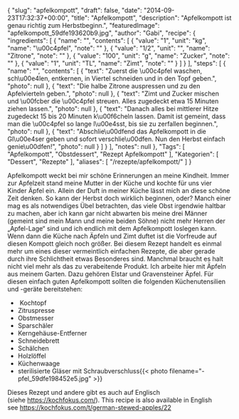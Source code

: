 {
    "slug": "apfelkompott",
    "draft": false,
    "date": "2014-09-23T17:32:37+00:00",
    "title": "Apfelkompott",
    "description": "Apfelkompott ist genau richtig zum Herbstbeginn.",
    "featuredImage": "apfelkompott_59dfe193620b9.jpg",
    "author": "Gabi",
    "recipe": {
        "ingredients": [
            {
                "name": "",
                "contents": [
                    {
                        "value": "1",
                        "unit": "kg",
                        "name": "\u00c4pfel",
                        "note": ""
                    },
                    {
                        "value": "1\/2",
                        "unit": "",
                        "name": "Zitrone",
                        "note": ""
                    },
                    {
                        "value": "100",
                        "unit": "g",
                        "name": "Zucker",
                        "note": ""
                    },
                    {
                        "value": "1",
                        "unit": "TL",
                        "name": "Zimt",
                        "note": ""
                    }
                ]
            }
        ],
        "steps": [
            {
                "name": "",
                "contents": [
                    {
                        "text": "Zuerst die \u00c4pfel waschen, sch\u00e4len, entkernen, in Viertel schneiden und in den Topf geben.",
                        "photo": null
                    },
                    {
                        "text": "Die halbe Zitrone auspressen und zu den Apfelvierteln geben.",
                        "photo": null
                    },
                    {
                        "text": "Zimt und Zucker mischen und \u00fcber die \u00c4pfel streuen. Alles zugedeckt etwa 15 Minuten ziehen lassen.",
                        "photo": null
                    },
                    {
                        "text": "Danach alles bei  mittlerer Hitze zugedeckt 15 bis 20 Minuten k\u00f6cheln lassen. Damit ist gemeint, dass man die \u00c4pfel so lange l\u00e4sst, bis sie zu zerfallen beginnen.",
                        "photo": null
                    },
                    {
                        "text": "Abschlie\u00dfend das Apfelkompott in die Gl\u00e4ser geben und sofort verschlie\u00dfen. Nun den Herbst einfach genie\u00dfen!",
                        "photo": null
                    }
                ]
            }
        ],
        "notes": null
    },
    "Tags": [
        "Apfelkompott",
        "Obstdessert",
        "Rezept Apfelkompott"
    ],
    "Kategorien": [
        "Dessert",
        "Rezepte"
    ],
    "aliases": [
        "\/rezepte\/apfelkompott\/"
    ]
}

Apfelkompott weckt bei mir schöne Erinnerungen an meine Kindheit. Immer zur Apfelzeit stand meine Mutter in der Küche und kochte für uns vier Kinder Äpfel ein. Allein der Duft in meiner Küche lässt mich an diese schöne Zeit denken. So kann der Herbst doch wirklich beginnen, oder? Manch einer mag es als notwendiges Übel betrachten, das viele Obst irgendwie haltbar zu machen, aber ich kann gar nicht abwarten bis meine drei Männer (gemeint sind mein Mann und meine beiden Söhne) nicht mehr Herren der &#8222;Apfel-Lage&#8220; sind und ich endlich mit dem Apfelkompott loslegen kann. Wenn dann die Küche nach Äpfeln und Zimt duftet ist die Vorfreude auf diesen Kompott gleich noch größer. Bei diesem Rezept handelt es einmal mehr um eines dieser vermeintlich einfachen Rezepte, die aber gerade durch ihre Schlichtheit etwas Besonderes sind. Manchmal braucht es halt nicht viel mehr als das zu verabeitende Produkt. Ich arbeite hier mit Äpfeln aus meinem Garten. Dazu gehören Elstar und Gravensteiner Äpfel. Für diesen einfach guten Apfelkompott sollten die folgenden Küchenutensilien und -geräte bereitstehen:

 *  Kochtopf
 * Zitruspresse
 * Obstmesser
 * Sparschäler
 * Kerngehäuse-Entferner
 * Schneidebrett
 * Schälchen
 * Holzlöffel
 * Küchenwaage
 * sterilisierte Gläser mit Schraubverschluss{{< photo filename="-pfel_59dfe198452e5.jpg" >}} 

 

Dieses Rezept und andere gibt es auch auf Englisch (siehe <https://kochfokus.com/>). This recipe is also available in English see <https://kochfokus.com/t/german-stewed-apples/22>